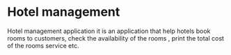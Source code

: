 # Hotel management
Hotel management application
it is an application that help hotels book rooms to customers, check the availability of the rooms , print the total cost of the rooms service etc.
